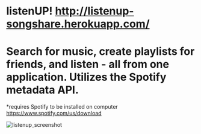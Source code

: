 # listenUP! http://listenup-songshare.herokuapp.com/

# Search for music, create playlists for friends, and listen - all from one application. Utilizes the Spotify metadata API.

*requires Spotify to be installed on computer https://www.spotify.com/us/download

![listenup_screenshot](https://cloud.githubusercontent.com/assets/5788358/3614170/28102974-0dbe-11e4-84d9-2342386424f3.png)
